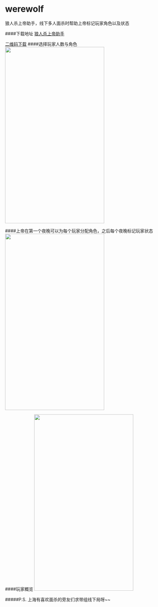 # werewolf
狼人杀上帝助手，线下多人面杀时帮助上帝标记玩家角色以及状态

####下载地址
[狼人杀上帝助手]("https://github.com/mavsforlife/werewolf/releases/tag/1.0")

[二维码下载]("http://fir.im/ltqf")
####选择玩家人数与角色
<img src="https://raw.githubusercontent.com/mavsforlife/werewolf/master/app/src/main/assets/wolves_1.png" width = "324" height = "576"/>

####上帝在第一个夜晚可以为每个玩家分配角色，之后每个夜晚标记玩家状态
<img src="https://raw.githubusercontent.com/mavsforlife/werewolf/master/app/src/main/assets/wolves_3.png" width = "324" height = "576"/>

####玩家概览
<img src="https://raw.githubusercontent.com/mavsforlife/werewolf/master/app/src/main/assets/wolves_2.png" width = "324" height = "576"/>

#####P.S.
上海有喜欢面杀的旁友们求带组线下局呀~~